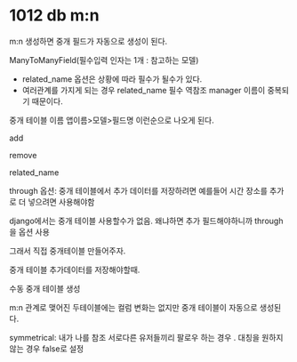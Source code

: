 # 1012 db m:n

m:n 생성하면 중개 필드가 자동으로 생성이 된다. 

ManyToManyField(필수입력 인자는 1개 : 참고하는 모델)

-  related_name 옵션은 상황에 따라 필수가 될수가 있다. 
- 여러관계를 가지게 되는 경우 related_name 필수 역참조 manager 이름이 중복되기 때문이다. 

중개 테이블 이름 앱이름>모델>필드명  이런순으로 나오게 된다. 

add

remove

related_name

through 옵션: 중개 테이블에서 추가 데이터를 저장하려면 예를들어 시간 장소를 추가로 더 넣으려면 사용해야함

django에서는 중개 테이블 사용할수가 없음. 왜냐하면 추가 필드해야하니까 through을 옵션 사용

그래서 직접 중개테이블 만들어주자. 

중개 테이블 추가데이터를 저장해야할때. 

수동 중개 테이블 생성

m:n 관계로 맺어진 두테이블에는 컬럼 변화는 없지만 중개 테이블이 자동으로 생성된다. 

symmetrical: 내가 나를 참조 서로다른 유저들끼리 팔로우 하는 경우 . 대칭을 원하지 않는 경우 false로 설정



